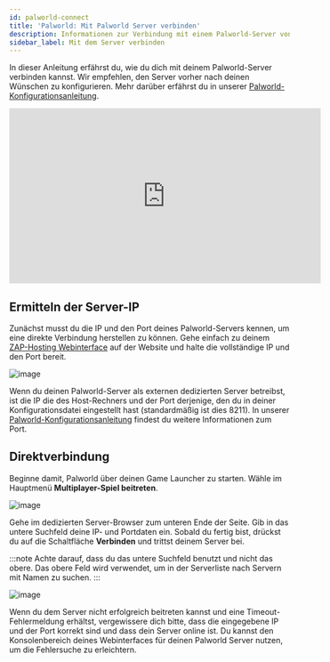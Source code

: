 ```yaml
---
id: palworld-connect
title: 'Palworld: Mit Palworld Server verbinden'
description: Informationen zur Verbindung mit einem Palworld-Server von ZAP-Hosting - ZAP-Hosting.com Dokumentation
sidebar_label: Mit dem Server verbinden
---
```


In dieser Anleitung erfährst du, wie du dich mit deinem Palworld-Server verbinden kannst. Wir empfehlen, den Server vorher nach deinen Wünschen zu konfigurieren. Mehr darüber erfährst du in unserer [Palworld-Konfigurationsanleitung](palworld-configuration.md).

<iframe width="560" height="315" src="https://www.youtube.com/embed/SDZC4-FEdNM" title="YouTube video player" frameborder="0" allow="accelerometer; autoplay; clipboard-write; encrypted-media; gyroscope; picture-in-picture" allowfullscreen></iframe>

## Ermitteln der Server-IP

Zunächst musst du die IP und den Port deines Palworld-Servers kennen, um eine direkte Verbindung herstellen zu können. Gehe einfach zu deinem [ZAP-Hosting Webinterface](https://zap-hosting.com/en/customer/) auf der Website und halte die vollständige IP und den Port bereit.

![image](https://github.com/zaphosting/docs/assets/42719082/a27d76e0-acf6-4736-b5c9-c110901a5f14)

Wenn du deinen Palworld-Server als externen dedizierten Server betreibst, ist die IP die des Host-Rechners und der Port derjenige, den du in deiner Konfigurationsdatei eingestellt hast (standardmäßig ist dies 8211). In unserer [Palworld-Konfigurationsanleitung](palworld-configuration.md) findest du weitere Informationen zum Port.

## Direktverbindung

Beginne damit, Palworld über deinen Game Launcher zu starten. Wähle im Hauptmenü **Multiplayer-Spiel beitreten**.

![image](https://github.com/zaphosting/docs/assets/42719082/fefc7ead-5098-4bdb-aa56-c9d78673d7e8)

Gehe im dedizierten Server-Browser zum unteren Ende der Seite. Gib in das untere Suchfeld deine IP- und Portdaten ein. Sobald du fertig bist, drückst du auf die Schaltfläche **Verbinden** und trittst deinem Server bei.

:::note
Achte darauf, dass du das untere Suchfeld benutzt und nicht das obere. Das obere Feld wird verwendet, um in der Serverliste nach Servern mit Namen zu suchen.
:::

![image](https://github.com/zaphosting/docs/assets/42719082/ae31ddee-8992-486a-aef3-e6e4d115f018)

Wenn du dem Server nicht erfolgreich beitreten kannst und eine Timeout-Fehlermeldung erhältst, vergewissere dich bitte, dass die eingegebene IP und der Port korrekt sind und dass dein Server online ist. Du kannst den Konsolenbereich deines Webinterfaces für deinen Palworld Server nutzen, um die Fehlersuche zu erleichtern.
